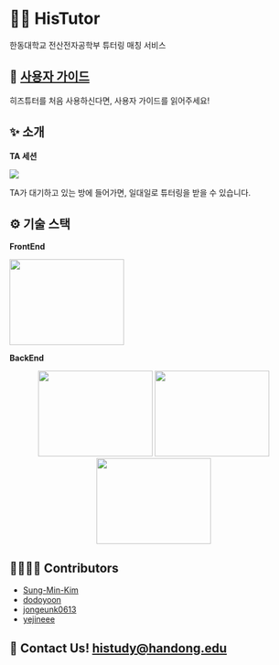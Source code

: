 

# 🧑‍🏫 HisTutor

한동대학교 전산전자공학부 튜터링 매칭 서비스 

## 📖 [사용자 가이드](https://www.notion.so/Histutor-Guideline-1112f633040742a280749b9a449a13b2)

히즈튜터를 처음 사용하신다면, 사용자 가이드를 읽어주세요!

## ✨ 소개

**TA 세션**

![](https://i.imgur.com/sjz4kzW.png)

TA가 대기하고 있는 방에 들어가면, 일대일로 튜터링을 받을 수 있습니다. 
## ⚙️ 기술 스택

**FrontEnd**

<img  width="200" height="150" src='https://i.imgur.com/H3WBUEy.png' />

**BackEnd**

<p align="center">
	<img  width="200" height="150" src='https://i.imgur.com/tmWcxCv.png' />
	<img  width="200" height="150" src='https://i.imgur.com/5198ebB.png' />
	<img  width="200" height="150" src='https://i.imgur.com/bC0XBvw.png' />
</p>


## 👨‍👩‍👧‍👧 Contributors

- [Sung-Min-Kim](https://github.com/Sung-Min-Kim)
- [dodoyoon](https://github.com/dodoyoon)
- [jongeunk0613](https://github.com/jongeunk0613)
- [yejineee](https://github.com/yejineee)

## 📨 Contact Us! histudy@handong.edu
